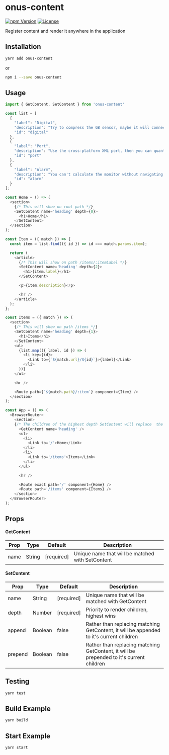 # onus-content
[![npm Version](https://img.shields.io/npm/v/onus-content.svg)](https://www.npmjs.com/package/onus-content) [![License](https://img.shields.io/npm/l/onus-content.svg)](https://www.npmjs.com/package/onus-content) 

Register content and render it anywhere in the application

## Installation
```bash
yarn add onus-content
```
or
```bash
npm i --save onus-content
```

## Usage
```js
import { GetContent, SetContent } from 'onus-content'

const list = [
  {
    "label": "Digital",
    "description": "Try to compress the GB sensor, maybe it will connect the redundant capacitor!",
    "id": "digital"
  },
  {
    "label": "Port",
    "description": "Use the cross-platform XML port, then you can quantify the bluetooth feed!",
    "id": "port"
  },
  {
    "label": "Alarm",
    "description": "You can't calculate the monitor without navigating the virtual AGP driver!",
    "id": "alarm"
  }
];

const Home = () => (
  <section>
    {/* This will show on root path */}
    <SetContent name='heading' depth={0}>
      <h1>Home</h1>
    </SetContent>
  </section>
);

const Item = ({ match }) => {
  const item = list.find(({ id }) => id === match.params.item);

  return (
    <article>
      {/* This will show on path /items/:itemLabel */}
      <SetContent name='heading' depth={2}>
        <h1>{item.label}</h1>
      </SetContent>

      <p>{item.description}</p>

      <hr />
    </article>
  );
};

const Items = ({ match }) => (
  <section>
    {/* This will show on path /items */}
    <SetContent name='heading' depth={1}>
      <h1>Items</h1>
    </SetContent>
    <ul>
      {list.map(({ label, id }) => (
        <li key={id}>
          <Link to={`${match.url}/${id}`}>{label}</Link>
        </li>
      ))}
    </ul>

    <hr />

    <Route path={`${match.path}/:item`} component={Item} />
  </section>
);

const App = () => (
  <BrowserRouter>
    <section>
    {/* The children of the highest depth SetContent will replace  the GetContent with matching name */}
      <GetContent name='heading' />
      <ul>
        <li>
          <Link to='/'>Home</Link>
        </li>
        <li>
          <Link to='/items'>Items</Link>
        </li>
      </ul>

      <hr />

      <Route exact path='/' component={Home} />
      <Route path='/items' component={Items} />
    </section>
  </BrowserRouter>
);
```

## Props
#### GetContent
<table>
  <thead>
    <tr>
      <th>Prop</th>
      <th>Type</th>
      <th>Default</th>
      <th>Description</th>
    </tr>
  </thead>
  <tbody>
    <tr>
      <td>name</td>
      <td>String</td>
      <td>[required]</td>
      <td>Unique name that will be matched with SetContent</td>
    </tr>
  </tbody>
</table>

#### SetContent
<table>
  <thead>
    <tr>
      <th>Prop</th>
      <th>Type</th>
      <th>Default</th>
      <th>Description</th>
    </tr>
  </thead>
  <tbody>
    <tr>
      <td>name</td>
      <td>String</td>
      <td>[required]</td>
      <td>Unique name that will be matched with GetContent</td>
    </tr>
    <tr>
      <td>depth</td>
      <td>Number</td>
      <td>[required]</td>
      <td>Priority to render children, highest wins</td>
    </tr>
    <tr>
      <td>append</td>
      <td>Boolean</td>
      <td>false</td>
      <td>Rather than replacing matching GetContent, it will be appended to it's current children</td>
    </tr>
    <tr>
      <td>prepend</td>
      <td>Boolean</td>
      <td>false</td>
      <td>Rather than replacing matching GetContent, it will be prepended to it's current children</td>
    </tr>
  </tbody>
</table>

## Testing
```bash
yarn test
```
## Build Example
```bash
yarn build
```
## Start Example
```
yarn start
```